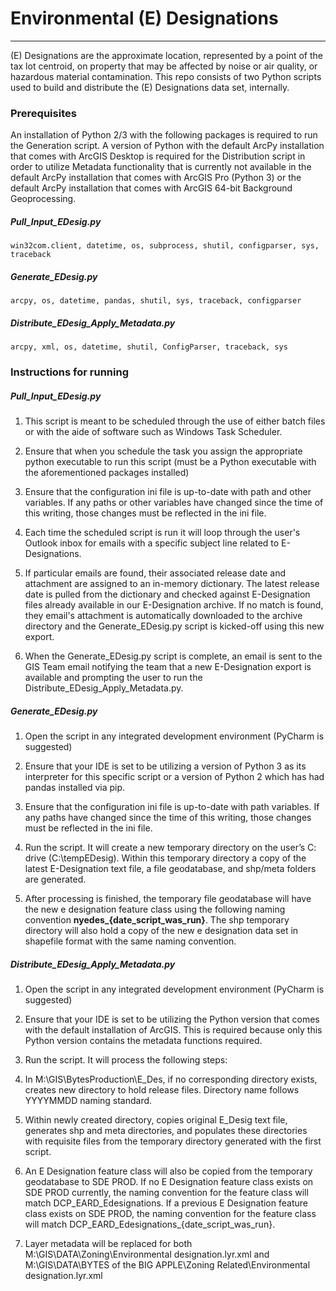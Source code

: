 # Environmental (E) Designations

*******************************

(E) Designations are the approximate location, represented by a point of the tax lot centroid, on property that may be affected by noise or air quality, or hazardous material contamination. This repo consists of two Python scripts used to build and distribute the (E) Designations data set, internally. 

### Prerequisites

An installation of Python 2/3 with the following packages is required to run the Generation script. A version of Python with the default ArcPy installation that comes with ArcGIS Desktop is required for the Distribution script in order to utilize Metadata functionality that is currently not available in the default ArcPy installation that comes with ArcGIS Pro (Python 3) or the default ArcPy installation that comes with ArcGIS 64-bit Background Geoprocessing. 

##### Pull\_Input\_EDesig.py

```
win32com.client, datetime, os, subprocess, shutil, configparser, sys, traceback
```

##### Generate\_EDesig.py

```
arcpy, os, datetime, pandas, shutil, sys, traceback, configparser
```

##### Distribute\_EDesig\_Apply\_Metadata.py

```
arcpy, xml, os, datetime, shutil, ConfigParser, traceback, sys
```

### Instructions for running

##### Pull\_Input\_EDesig.py

1. This script is meant to be scheduled through the use of either batch files or with the aide of software such as Windows Task Scheduler.

2. Ensure that when you schedule the task you assign the appropriate python executable to run this script (must be a Python executable with the aforementioned packages installed)

3. Ensure that the configuration ini file is up-to-date with path and other variables. If any paths or other variables have changed since the time of this writing, those changes must be reflected in the ini file.

4. Each time the scheduled script is run it will loop through the user's Outlook inbox for emails with a specific subject line related to E-Designations.

5. If particular emails are found, their associated release date and attachment are assigned to an in-memory dictionary. The latest release date is pulled from the dictionary and checked against E-Designation files already available in our E-Designation archive. If no match is found, they email's attachment is automatically downloaded to the archive directory and the Generate\_EDesig.py script is kicked-off using this new export.

6. When the Generate\_EDesig.py script is complete, an email is sent to the GIS Team email notifying the team that a new E-Designation export is available and prompting the user to run the Distribute\_EDesig\_Apply\_Metadata.py.

##### Generate\_EDesig.py

1. Open the script in any integrated development environment (PyCharm is suggested)

2.	Ensure that your IDE is set to be utilizing a version of Python 3 as its interpreter for this specific script or a version of Python 2 which has had pandas installed via pip.

3.	Ensure that the configuration ini file is up-to-date with path variables. If any paths have changed since the time of this writing, those changes must be reflected in the ini file.

4.	Run the script. It will create a new temporary directory on the user’s C: drive (C:\tempEDesig). Within this temporary directory a copy of the latest E-Designation text file, a file geodatabase, and shp/meta folders are generated.

5.	After processing is finished, the temporary file geodatabase will have the new e designation feature class using the following naming convention **nyedes\_{date\_script\_was_run}**. The shp temporary directory will also hold a copy of the new e designation data set in shapefile format with the same naming convention.

##### Distribute\_EDesig\_Apply\_Metadata.py

1.	Open the script in any integrated development environment (PyCharm is suggested)

2.	Ensure that your IDE is set to be utilizing the Python version that comes with the default installation of ArcGIS. This is required because only this Python version contains the metadata functions required.

3.	 Run the script. It will process the following steps:

  1.	In M:\GIS\BytesProduction\E_Des, if no corresponding directory exists, creates new directory to hold release files. Directory name follows YYYYMMDD naming standard.
  
  2.	Within newly created directory, copies original E_Desig text file, generates shp and meta directories, and populates these directories with requisite files from the temporary directory generated with the first script.
  
  3.	An E Designation feature class will also be copied from the temporary geodatabase to SDE PROD. If no E Designation feature class exists on SDE PROD currently, the naming convention for the feature class will match DCP_EARD_Edesignations. If a previous E Designation feature class exists on SDE PROD, the naming convention for the feature class will match DCP_EARD_Edesignations_{date_script_was_run}.
  
  4.	Layer metadata will be replaced for both M:\GIS\DATA\Zoning\Environmental designation.lyr.xml and M:\GIS\DATA\BYTES of the BIG APPLE\Zoning Related\Environmental designation.lyr.xml
